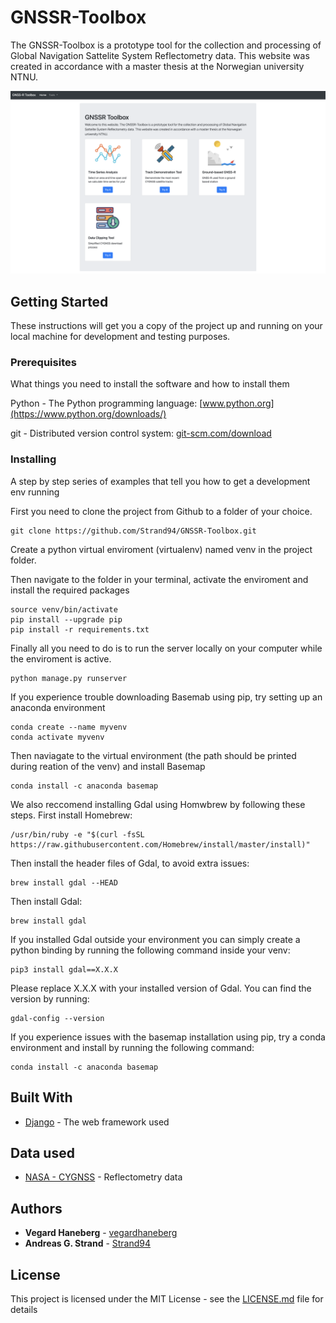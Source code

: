 # GNSSR-Toolbox

The GNSSR-Toolbox is a prototype tool for the collection and processing of Global Navigation Sattelite System Reflectometry data. This website was created in accordance with a master thesis at the Norwegian university NTNU. 

![Overview](static/Overview.png)
## Getting Started

These instructions will get you a copy of the project up and running on your local machine for development and testing purposes. 

### Prerequisites

What things you need to install the software and how to install them

Python - The Python programming language: [www.python.org](https://www.python.org/downloads/)

git - Distributed version control system: [git-scm.com/download](https://git-scm.com/downloads)


### Installing

A step by step series of examples that tell you how to get a development env running

First you need to clone the project from Github to a folder of your choice.

```
git clone https://github.com/Strand94/GNSSR-Toolbox.git
```

Create a python virtual enviroment (virtualenv) named venv in the project folder.

Then navigate to the folder in your terminal, activate the enviroment and install the required packages

```
source venv/bin/activate
pip install --upgrade pip
pip install -r requirements.txt
```

Finally all you need to do is to run the server locally on your computer while the enviroment is active.

```
python manage.py runserver
```
If you experience trouble downloading Basemab using pip, try setting up an anaconda environment
```
conda create --name myvenv
conda activate myvenv
```
Then naviagate to the virtual environment (the path should be printed during reation of the venv) and install Basemap
```
conda install -c anaconda basemap
```

We also reccomend installing Gdal using Homwbrew by following these steps. First install Homebrew:
```
/usr/bin/ruby -e "$(curl -fsSL https://raw.githubusercontent.com/Homebrew/install/master/install)"
```
Then install the header files of Gdal, to avoid extra issues:
```
brew install gdal --HEAD
```
Then install Gdal:
```
brew install gdal
```
If you installed Gdal outside your environment you can simply create a python binding by running the following command inside your venv:
```
pip3 install gdal==X.X.X
```
Please replace X.X.X with your installed version of Gdal. You can find the version by running:
```
gdal-config --version 
```
If you experience issues with the basemap installation using pip, try a conda environment and install by running the following command:
```
conda install -c anaconda basemap
```

## Built With

* [Django](https://www.djangoproject.com/) - The web framework used

## Data used
* [NASA - CYGNSS](https://podaac.jpl.nasa.gov/CYGNSS) - Reflectometry data

## Authors

* **Vegard Haneberg** - [vegardhaneberg](https://github.com/vegardhaneberg)
* **Andreas G. Strand** - [Strand94](https://github.com/Strand94)

## License

This project is licensed under the MIT License - see the [LICENSE.md](LICENSE.md) file for details
